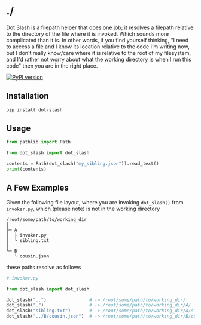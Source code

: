 # ./

Dot Slash is a filepath helper that does one job; it resolves a filepath relative to the directory of the file where it is invoked. Which sounds more complicated than it is. In other words, if you find yourself thinking, "I need to access a file and I know its location relative to the code I'm writing now, but I don't really know/care where it is relative to the root of my filesystem, and I'd rather not worry about what the working directory is when I run this code" then you are in the right place.

[![PyPI version](https://badge.fury.io/py/dot-slash.svg)](https://badge.fury.io/py/dot-slash)

## Installation

```sh
pip install dot-slash
```

## Usage

```python
from pathlib import Path

from dot_slash import dot_slash

contents = Path(dot_slash("my_sibling.json")).read_text()
print(contents)
```

## A Few Examples
Given the following file layout, where you are invoking `dot_slash()` from `invoker.py`,
which (please note) is not in the working directory

```
/root/some/path/to/working_dir
│
├─ A 
│  ├ invoker.py
│  └ sibling.txt
│
└─ B
   └ cousin.json
```

these paths resolve as follows

``` python
# invoker.py

from dot_slash import dot_slash

dot_slash("..")                # -> /root/some/path/to/working_dir/
dot_slash(".")                 # -> /root/some/path/to/working_dir/A/
dot_slash("sibling.txt")       # -> /root/some/path/to/working_dir/A/sibling.txt
dot_slash("../B/cousin.json")  # -> /root/some/path/to/working_dir/B/cousin.json
```
